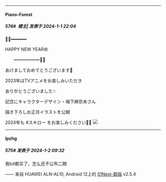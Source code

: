 
*****

####  Piano-Forest  
##### 574#         楼主| 发表于 2024-1-1 22:04

🎍🐉━━━━━━

HAPPY NEW YEAR㊗️

　　━━━━━━🐉🎍

あけましておめでとうございます💫

2023年はTVアニメをお楽しみいただき

ありがとうございました✨

記念にキャラクターデザイン・梅下麻奈未さん

描き下ろしお正月イラストを公開

2024年も #スキロー をお楽しみください🌸👞
<img src="https://p.sda1.dev/15/26c3dfd1af1f87fff1a2539719b142f2/20240101_220252.jpg" referrerpolicy="no-referrer">


*****

####  lpzhg  
##### 575#       发表于 2024-1-2 09:32

我bd都买了，怎么还不公布二期

—— 来自 HUAWEI ALN-AL10, Android 12上的 [S1Next-鹅版](https://github.com/ykrank/S1-Next/releases) v2.5.4

